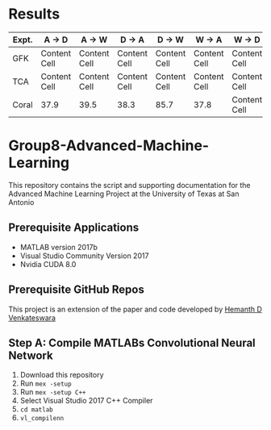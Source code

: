 # Results
| Expt.  | A -> D | A -> W | D -> A | D -> W | W -> A | W -> D | Avg |
| ------ | -------- |  -------- | -------- | -------- | -------- | -------- | -------- |
| GFK  | Content Cell  |  Content Cell  |  Content Cell  |   Content Cell  |   Content Cell  |   Content Cell  |   Content Cell  |
| TCA  | Content Cell  | Content Cell  |  Content Cell  |   Content Cell  |   Content Cell  |   Content Cell  |   Content Cell  |
| Coral  | 37.9 | 39.5  |  38.3  | 85.7  | 37.8 |   Content Cell  | 84.4 |

# Group8-Advanced-Machine-Learning
This repository contains the script and supporting documentation for the Advanced Machine Learning Project at the University of Texas at San Antonio

## Prerequisite Applications

* MATLAB version 2017b
* Visual Studio Community Version 2017
* Nvidia CUDA 8.0

## Prerequisite GitHub Repos

This project is an extension of the paper and code developed by [Hemanth D Venkateswara](https://www.hemanthdv.org/officeHomeDataset.html)

## Step A: Compile MATLABs Convolutional Neural Network
1. Download this repository
2. Run `mex -setup`
3. Run `mex -setup C++`
4. Select Visual Studio 2017 C++ Compiler
5. `cd matlab`
6. `vl_compilenn`
